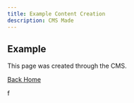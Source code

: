 ```yaml
---
title: Example Content Creation
description: CMS Made
---
```

## Example

This page was created through the CMS.

[Back Home](/)

<Testimonial image="" attribution="e">
  f</Testimonial>

<CallToAction url="" align="center" bgColor="rebeccapurple"></CallToAction>